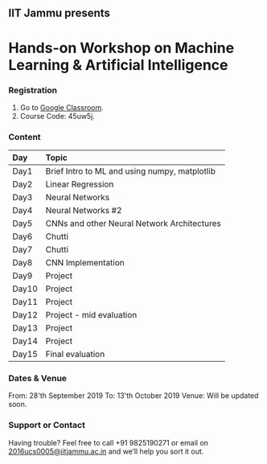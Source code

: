 ## IIT Jammu presents 
# Hands-on Workshop on Machine Learning & Artificial Intelligence


### Registration

1.  Go to [Google Classroom](https://classroom.google.com).
2.  Course Code: 45uw5j.

### Content

| Day          | Topic          |
|:-------------|:------------------|
| Day1         | Brief Intro to ML and using numpy, matplotlib | 
| Day2         | Linear Regression |
| Day3         | Neural Networks |
| Day4         | Neural Networks #2 |
| Day5         | CNNs and other Neural Network Architectures | 
| Day6         | Chutti | 
| Day7         | Chutti | 
| Day8         | CNN Implementation | 
| Day9         | Project | 
| Day10        | Project | 
| Day11        | Project | 
| Day12        | Project - mid evaluation | 
| Day13        | Project | 
| Day14        | Project | 
| Day15        | Final evaluation | 

### Dates & Venue

From: 28'th September 2019
To: 13'th October 2019
Venue: Will be updated soon.

### Support or Contact

Having trouble? Feel free to call +91 9825190271 or email on 2016ucs0005@iitjammu.ac.in and we’ll help you sort it out.
